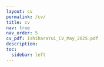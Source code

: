 ```yaml
---
layout: cv
permalink: /cv/
title: cv
nav: true
nav_order: 5
cv_pdf: IshiharaYui_CV_May_2025.pdf
description:
toc:
  sidebar: left
---
```


